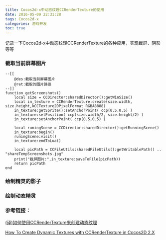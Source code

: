 ```yaml
---
title: Cocos2d-x中动态纹理CCRenderTexture的使用
date: 2016-05-09 22:31:28
tags: Cocos2d-x
categories: 游戏开发
toc: true
---
```


记录一下Cocos2d-x中动态纹理CCRenderTexture的各种应用，实现截屏、阴影等等

### 截取当前屏幕图片
```
--[[
    @des:截取当前屏幕图片
    @ret:截取的图片路径
--]]
function getScreenshots()
    local size = CCDirector:sharedDirector():getWinSize()
    local in_texture = CCRenderTexture:create(size.width, size.height,kCCTexture2DPixelFormat_RGBA8888)
    in_texture:getSprite():setAnchorPoint( ccp(0.5,0.5) )
    in_texture:setPosition( ccp(size.width/2, size.height/2) )
    in_texture:setAnchorPoint( ccp(0.5,0.5) )

    local runingScene = CCDirector:sharedDirector():getRunningScene()
    in_texture:begin()
    runingScene:visit()
    in_texture:endToLua()

    local picPath = CCFileUtils:sharedFileUtils():getWritablePath() .. "shareTempScreenshots.jpg"
    print("截屏图片:",in_texture:saveToFile(picPath))
    return picPath
end
```

<!--more-->

### 绘制精灵的影子

### 绘制动态精灵


### 参考链接：

[(译)如何使用CCRenderTexture来创建动态纹理](http://www.cnblogs.com/andyque/archive/2011/07/01/2095479.html)

[How To Create Dynamic Textures with CCRenderTexture in Cocos2D 2.X](https://www.raywenderlich.com/33266/how-to-create-dynamic-textures-with-ccrendertexture-in-cocos2d-2-x)
